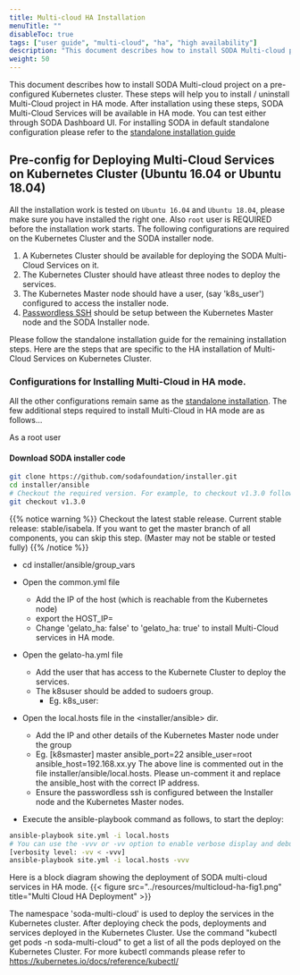 ```yaml
---
title: Multi-cloud HA Installation
menuTitle: ""
disableToc: true
tags: ["user guide", "multi-cloud", "ha", "high availability"] 
description: "This document describes how to install SODA Multi-cloud project on a pre-configured Kubernetes cluster. These steps will help you to install / uninstall Multi-Cloud project. After installation using these steps, SODA Multi-Cloud Services will be available in HA mode. You can test either through SODA Dashboard UI or CLI"
weight: 50
---
```


This document describes how to install SODA Multi-cloud project on a pre-configured Kubernetes cluster. These steps will help you to install / uninstall Multi-Cloud project in HA mode. After installation using these steps, SODA Multi-Cloud Services will be available in HA mode. You can test either through SODA Dashboard UI.
For installing SODA in default standalone configuration please refer to the [standalone installation guide](https://docs.sodafoundation.io/soda-gettingstarted/installation-using-ansible/)

## Pre-config for Deploying Multi-Cloud Services on Kubernetes Cluster (Ubuntu 16.04 or Ubuntu 18.04)
All the installation work is tested on `Ubuntu 16.04` and `Ubuntu 18.04`, please make sure you have installed the right one. Also `root` user is REQUIRED before the installation work starts.
The following configurations are required on the Kubernetes Cluster and the SODA installer node. 
  1. A Kubernetes Cluster should be available for deploying the SODA Multi-Cloud Services on it.
  2. The Kubernetes Cluster should have atleast three nodes to deploy the services. 
  3. The Kubernetes Master node should have a user, (say 'k8s_user') configured to access the installer node.
  4. [Passwordless SSH](https://help.ubuntu.com/community/SSH/OpenSSH/Keys) should be setup between the Kubernetes Master node and the SODA Installer node.



Please follow the standalone installation guide for the remaining installation steps. 
Here are the steps that are specific to the HA installation of Multi-Cloud Services on Kubernetes Cluster.


### Configurations for Installing Multi-Cloud in HA mode.     
All the other configurations remain same as the [standalone installation](https://docs.sodafoundation.io/soda-gettingstarted/installation-using-ansible/). The few additional steps required to install Multi-Cloud in HA mode are as follows...

As a root user
#### Download SODA installer code
```bash
git clone https://github.com/sodafoundation/installer.git
cd installer/ansible
# Checkout the required version. For example, to checkout v1.3.0 follow
git checkout v1.3.0  
```
{{% notice warning %}}
Checkout the latest stable release. Current stable release: stable/isabela. If you want to get the master branch of all components, you can skip this step. (Master may not be stable or tested fully)
{{% /notice %}}


 - cd installer/ansible/group_vars
 - Open the common.yml file
   - Add the IP of the host (which is reachable from the Kubernetes node)
   - export the HOST_IP=<IP-of-the-Host>
   - Change 'gelato_ha: false' to 'gelato_ha: true' to install Multi-Cloud services in HA mode. 

 - Open the gelato-ha.yml file
   - Add the user that has access to the Kubernete Cluster to deploy the services.
   - The k8suser should be added to sudoers group.
     - Eg. k8s_user: <k8suser> 

 - Open the local.hosts file in the <installer/ansible> dir.
   - Add the IP and other details of the Kubernetes Master node under the group
    - Eg. [k8smaster]
          master ansible_port=22 ansible_user=root ansible_host=192.168.xx.yy
          The above line is commented out in the file installer/ansible/local.hosts.
          Please un-comment it and replace the ansible_host with the correct IP address.   
     - Ensure the passwordless ssh is configured between the Installer node and the Kubernetes Master nodes.

  -  Execute the ansible-playbook command as follows, to start the deploy:

```bash
ansible-playbook site.yml -i local.hosts
# You can use the -vvv or -vv option to enable verbose display and debug mode.
[verbosity level: -vv < -vvv]
ansible-playbook site.yml -i local.hosts -vvv
```

Here is a block diagram showing the deployment of SODA multi-cloud services in HA mode. 
{{< figure src="../resources/multicloud-ha-fig1.png" title="Multi Cloud HA Deployment" >}}



The namespace 'soda-multi-cloud' is used to deploy the services in the Kubernetes cluster.
After deploying check the pods, deployments and services deployed in the Kubernetes Cluster. 
Use the command "kubectl get pods -n soda-multi-cloud" to get a list of all the pods deployed on the Kubernetes Cluster. For more kubectl commands please refer to https://kubernetes.io/docs/reference/kubectl/



